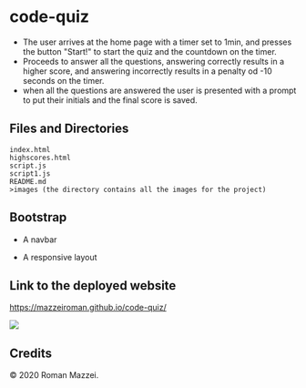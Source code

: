 # code-quiz
* The user arrives at the home page with a timer set to 1min, and presses the button "Start!" to start the quiz and the countdown on the timer.
* Proceeds to answer all the questions, answering correctly results in a higher score, and answering incorrectly results in a penalty od -10 seconds on the timer.
* when all the questions are answered  the user is presented with a prompt to put their initials and the final score is saved.


## Files and Directories

```
index.html
highscores.html
script.js
script1.js
README.md
>images (the directory contains all the images for the project)
```
## Bootstrap
   * A navbar

   * A responsive layout


## Link to the deployed website
 https://mazzeiroman.github.io/code-quiz/

![](images/jsquiz.jpgg)

## Credits

© 2020 Roman Mazzei.